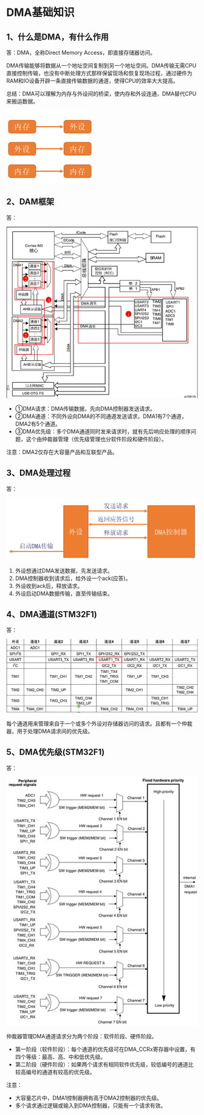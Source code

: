 # DMA基础知识



## 1、什么是DMA，有什么作用

答：DMA，全称Direct Memory Access，即直接存储器访问。

DMA传输能够将数据从一个地址空间复制到另一个地址空间。DMA传输无需CPU直接控制传输，也没有中断处理方式那样保留现场和恢复现场过程，通过硬件为RAM和IO设备开辟一条直接传输数据的通道，使得CPU的效率大大提高。

总结：DMA可以理解为内存与外设间的桥梁，使内存和外设连通，DMA替代CPU来搬运数据。

![](图片/DMA介绍.png)



## 2、DAM框架

答：

![](图片/DMA框架.png)

- ①DMA请求：DMA传输数据，先向DMA控制器发送请求。
- ②DMA通道：不同外设向DMA的不同通道发送请求，DMA1有7个通道，DMA2有5个通道。
- ③DMA优先级：多个DMA通道同时发来请求时，就有先后响应处理的顺序问题，这个由仲裁器管理（优先级管理也分软件阶段和硬件阶段）。

注意：DMA2仅存在大容量产品和互联型产品。



## 3、DMA处理过程

答：

![](图片/DMA处理过程.png)

1. 外设想通过DMA发送数据，先发送请求。
2. DMA控制器收到请求后，给外设一个ack(应答)。
3. 外设收到ack后，释放请求。
4. 外设启动DMA数据传输，直至传输结束。



## 4、DMA通道(STM32F1)

答：

![](图片/DMA通道对应的外设.png)

每个通道用来管理来自于一个或多个外设对存储器访问的请求。且都有一个仲裁器，用于处理DMA请求间的优先级。



## 5、DMA优先级(STM32F1)

答：

![](图片/DMA优先级.png)

仲裁器管理DMA通道请求分为两个阶段：软件阶段、硬件阶段。

- 第一阶段（软件阶段）：每个通道的优先级可在DMA_CCRx寄存器中设置，有四个等级：最高、高、中和低优先级。
- 第二阶段（硬件阶段）：如果两个请求有相同软件优先级，较低编号的通道比较高编号的通道有较高的优先级。

注意：

- 大容量芯片中，DMA1控制器拥有高于DMA2控制器的优先级。
- 多个请求通过逻辑或输入到DMA控制器，只能有一个请求有效。

